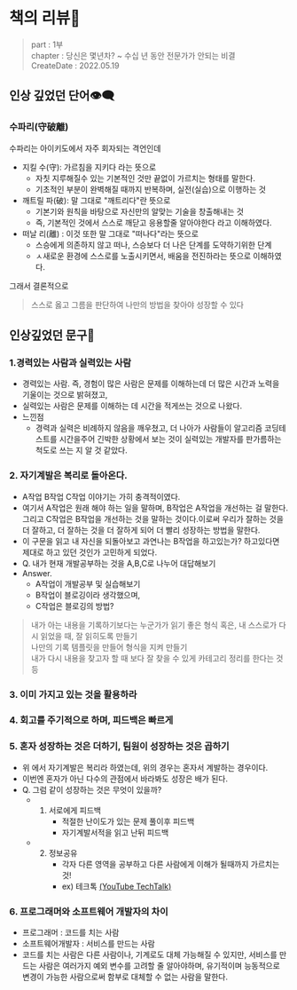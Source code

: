 # 책의 리뷰📔
> part : 1부   
> chapter : 당신은 몇년차? ~ 수십 년 동안 전문가가 안되는 비결   
> CreateDate : 2022.05.19    
 
## 인상 깊었던 단어👁‍🗨
### 수파리(守破離)
수파리는 아이키도에서 자주 회자되는 격언인데   
- 지킬 수(守):  가르침을 지키다 라는 뜻으로  
    -  자칫 지루해질수 있는 기본적인 것만 끝없이 가르치는 형태를 말한다. 
    -  기초적인 부분이 완벽해질 때까지 반복하며, 실전(실습)으로 이행하는 것 
- 깨트릴 파(破): 말 그대로 "깨트리다"란 뜻으로
    - 기본기와 원칙을 바탕으로 자신만의 알맞는 기술을 창출해내는 것
    - 즉, 기본적인 것에서 스스로 깨닫고 응용할줄 알아야한다 라고 이해하였다.
- 떠날 리(離) : 이것 또한 말 그대로 "떠나다"라는 뜻으로
    - 스승에게 의존하지 않고 떠나, 스승보다 더 나은 단계를 도약하기위한 단계
    - ㅅ새로운 환경에 스스로를 노출시키면서, 배움을 전진하라는 뜻으로 이해하였다.
   
 그래서 결론적으로 
> 스스로 옳고 그름을 판단하여 나만의 방법을 찾아야 성장할 수 있다


## 인상깊었던 문구💬
 ### 1.경력있는 사람과 실력있는 사람
  -  경력있는 사람. 즉, 경험이 많은 사람은 문제를 이해하는데 더 많은 시간과 노력을 기울이는 것으로 밝혀졌고,
  -  실력있는 사람은 문제를 이해하는 데 시간을 적게쓰는 것으로 나왔다.
  - 느낀점
      - 경력과 실력은 비례하지 않음을 깨우쳤고, 더 나아가 사람들이 알고리즘 코딩테스트를 시간을주어 긴박한 상황에서 보는 것이 실력있는 개발자를 판가름하는 척도로 쓰는 지 알 것 같았다.

### 2. 자기계발은 복리로 돌아온다. 
 - A작업 B작업 C작업 이야기는 가히 충격적이였다.
 - 여기서 A작업은 원래 해야 하는 일을 말하며, B작업은 A작업을 개선하는 걸 말한다. 그리고 C작업은 B작업을 개선하는 것을 말하는 것이다.이로써 우리가 잘하는 것을 더 잘하고, 더 잘하는 것을 더 잘하게 되어 더 빨리 성장하는 방법을 말한다. 
 - 이 구문을 읽고 내 자신을 되돌아보고 과연나는 B작업을 하고있는가? 하고있다면 제대로 하고 있던 것인가 고민하게 되었다.
 - Q. 내가 현재 개발공부하는 것을 A,B,C로 나누어 대답해보기
 - Answer.
    -  A작업이 개발공부 및 실습해보기
    -  B작업이 블로깅이라 생각했으며,
    -  C작업은 블로깅의 방법?
  
> 내가 아는 내용을 기록하기보다는 누군가가 읽기 좋은 형식 혹은, 내 스스로가 다시 읽었을 때, 잘  읽히도록 만들기    
> 나만의 기록 템플릿을 만들어 형식을 지켜 만들기    
> 내가 다시 내용을 찾고자 할 때 보다 잘 찾을 수 있게 카테고리 정리를 한다는 것등

### 3. 이미 가지고 있는 것을 활용하라 
### 4. 회고를 주기적으로 하며, 피드백은 빠르게

### 5. 혼자 성장하는 것은 더하기, 팀원이 성장하는 것은 곱하기
 - 위 에서 자기계발은 복리라 하였는데, 위의 경우는 혼자서 계발하는 경우이다. 
 - 이번엔 혼자가 아닌 다수의 관점에서 바라봐도 성장은 배가 된다. 
 - Q. 그럼 같이 성장하는 것은 무엇이 있을까?
    - 1. 서로에게 피드백 
         - 적절한 난이도가 있는 문제 풀이후 피드백
         - 자기계발서적을 읽고 난뒤 피드백
    - 2. 정보공유 
         - 각자 다른 영역을 공부하고 다른 사람에게 이해가 될때까지 가르치는 것!
         - ex) 테크톡 [(YouTube TechTalk)](https://www.youtube.com/watch?v=rbm87IFpwvQ&list=PLgXGHBqgT2TvpJ_p9L_yZKPifgdBOzdVH)

### 6. 프로그래머와 소프트웨어 개발자의 차이
 - 프로그래머 : 코드를 치는 사람
 - 소프트웨어개발자 : 서비스를 만드는 사람
 - 코드를 치는 사람은 다른 사람이나, 기계로도 대체 가능해질 수 있지만, 서비스를 만드는 사람은 여러가지 예외 변수를 고려할 줄 알아야하며, 유기적이며 능동적으로 변경이 가능한 사람으로써 함부로 대체할 수 없는 사람을 말한다.
